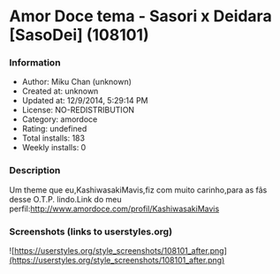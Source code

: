 # Amor Doce tema - Sasori x Deidara [SasoDei] (108101)

### Information
- Author: Miku Chan (unknown)
- Created at: unknown
- Updated at: 12/9/2014, 5:29:14 PM
- License: NO-REDISTRIBUTION
- Category: amordoce
- Rating: undefined
- Total installs: 183
- Weekly installs: 0


### Description
Um theme que eu,KashiwasakiMavis,fiz com muito carinho,para as fãs desse O.T.P. lindo.Link do meu perfil:http://www.amordoce.com/profil/KashiwasakiMavis


### Screenshots (links to userstyles.org)
![https://userstyles.org/style_screenshots/108101_after.png](https://userstyles.org/style_screenshots/108101_after.png)



